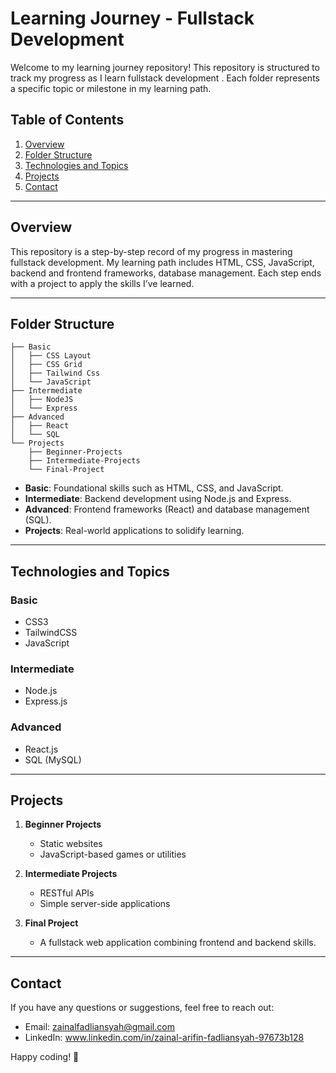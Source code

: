 # Learning Journey - Fullstack Development 

Welcome to my learning journey repository! This repository is structured to track my progress as I learn fullstack development . Each folder represents a specific topic or milestone in my learning path.

## Table of Contents

1. [Overview](#overview)
2. [Folder Structure](#folder-structure)
3. [Technologies and Topics](#technologies-and-topics)
4. [Projects](#projects)
5. [Contact](#contact)

---

## Overview
This repository is a step-by-step record of my progress in mastering fullstack development. My learning path includes HTML, CSS, JavaScript, backend and frontend frameworks, database management. Each step ends with a project to apply the skills I’ve learned.

---

## Folder Structure

```plaintext
├── Basic
│   ├── CSS Layout
│   ├── CSS Grid
│   ├── Tailwind Css
│   └── JavaScript
├── Intermediate
│   ├── NodeJS
│   └── Express
├── Advanced
│   ├── React
│   └── SQL
└── Projects
    ├── Beginner-Projects
    ├── Intermediate-Projects
    └── Final-Project
```

- **Basic**: Foundational skills such as HTML, CSS, and JavaScript.
- **Intermediate**: Backend development using Node.js and Express.
- **Advanced**: Frontend frameworks (React) and database management (SQL).
- **Projects**: Real-world applications to solidify learning.

---

## Technologies and Topics

### Basic
- CSS3
- TailwindCSS
- JavaScript

### Intermediate
- Node.js
- Express.js

### Advanced
- React.js
- SQL (MySQL)

---

## Projects

1. **Beginner Projects**
   - Static websites
   - JavaScript-based games or utilities

2. **Intermediate Projects**
   - RESTful APIs
   - Simple server-side applications

3. **Final Project**
   - A fullstack web application combining frontend and backend skills.

---

## Contact
If you have any questions or suggestions, feel free to reach out:
- Email: zainalfadliansyah@gmail.com
- LinkedIn: www.linkedin.com/in/zainal-arifin-fadliansyah-97673b128

Happy coding! 🚀
